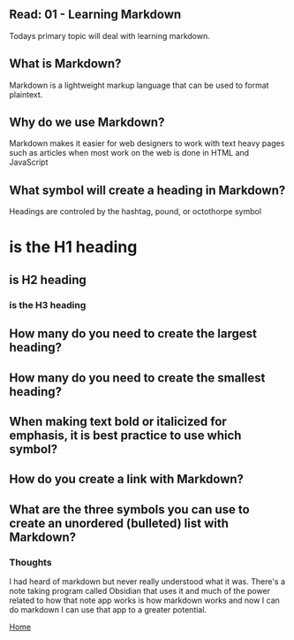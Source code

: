 ## Read: 01 - Learning Markdown
Todays primary topic will deal with learning markdown.
  
## What is Markdown?
Markdown is a lightweight markup language that can be used to format plaintext.

## Why do we use Markdown?
Markdown makes it easier for web designers to work with text heavy pages such as articles when most work on the web is done in HTML and JavaScript

## What symbol will create a heading in Markdown?
Headings are controled by the hashtag, pound, or octothorpe symbol
  # is the H1 heading
  ## is H2 heading
  ### is the H3 heading

## How many do you need to create the largest heading?

## How many do you need to create the smallest heading?

## When making text bold or italicized for emphasis, it is best practice to use which symbol?</h2>

## How do you create a link with Markdown?

## What are the three symbols you can use to create an unordered (bulleted) list with Markdown?

### Thoughts
I had heard of markdown but never really understood what it was. There's a note taking program called Obsidian that uses it and much of the power related to how that note app works is how markdown works and now I can do markdown I can use that app to a greater potential.

[Home](README.md)
